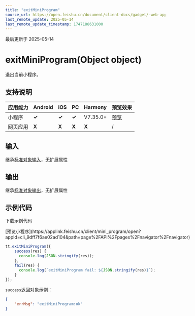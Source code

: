 ```yaml
---
title: "exitMiniProgram"
source_url: https://open.feishu.cn/document/client-docs/gadget/-web-app-api/navigation/exitminiprogram
last_remote_update: 2025-05-14
last_remote_update_timestamp: 1747188631000
---
```

最后更新于 2025-05-14

# exitMiniProgram(Object object)

退出当前小程序。

## 支持说明

应用能力 | Android | iOS | PC | Harmony | 预览效果
--- | --- | --- | --- | --- | ---
小程序 | **✓** | **✓** | **✓** | V7.35.0+ | [预览](https://applink.feishu.cn/client/mini_program/open?appId=cli_9dff7f6ae02ad104&path=page%2FAPI%2Fpages%2Fnavigator%2Fnavigator)
网页应用 | **X** | **X** | **X** | **X** | /

## 输入
继承[标准对象输入](https://open.feishu.cn/document/uYjL24iN/ukzNy4SO3IjL5cjM)，无扩展属性

## 输出
继承[标准对象输出](https://open.feishu.cn/document/uYjL24iN/ukzNy4SO3IjL5cjM#8c92acb8)，无扩展属性

## 示例代码

<md-download-code href="https://open.feishu.cn/document/uYjL24iN/uYDM04iNwQjL2ADN" mobileDisplay="none">下载示例代码</md-download-code>

<div style="display: flex">
          [预览小程序](https://applink.feishu.cn/client/mini_program/open?appId=cli_9dff7f6ae02ad104&path=page%2FAPI%2Fpages%2Fnavigator%2Fnavigator)

</div> 

```js
tt.exitMiniProgram({ 
    success(res) {
      console.log(JSON.stringify(res));
    },
    fail(res) {
      console.log(`exitMiniProgram fail: ${JSON.stringify(res)}`);
    }
});
```

`success`返回对象示例：
```json
{
    "errMsg": "exitMiniProgram:ok"
}
```
